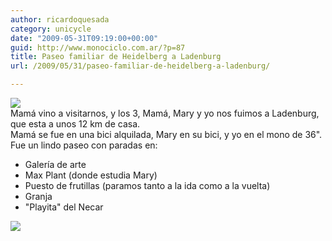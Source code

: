 ```yaml
---
author: ricardoquesada
category: unicycle
date: "2009-05-31T09:19:00+00:00"
guid: http://www.monociclo.com.ar/?p=87
title: Paseo familiar de Heidelberg a Ladenburg
url: /2009/05/31/paseo-familiar-de-heidelberg-a-ladenburg/

---
```

[![](/wp-content/uploads/2009/05/4fca6-heidelberg-ladenburg.jpg?w=300)](/wp-content/uploads/2009/05/4fca6-heidelberg-ladenburg.jpg)  
Mamá vino a visitarnos, y los 3, Mamá, Mary y yo nos fuimos a Ladenburg, que esta a unos 12 km de casa.  
Mamá se fue en una bici alquilada, Mary en su bici, y yo en el mono de 36".  
Fue un lindo paseo con paradas en:  

- Galería de arte
- Max Plant (donde estudia Mary)
- Puesto de frutillas (paramos tanto a la ida como a la vuelta)
- Granja
- "Playita" del Necar


[![](/wp-content/uploads/2009/05/b6ab2-pipu_en_mono_36.jpg?w=196)](/wp-content/uploads/2009/05/b6ab2-pipu_en_mono_36.jpg)

